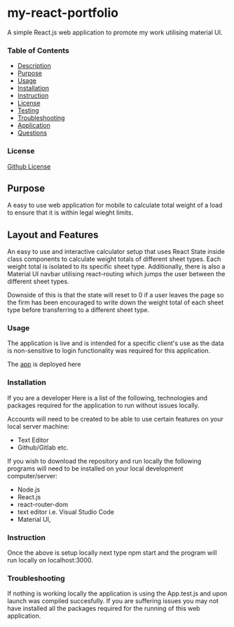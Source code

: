 # my-react-portfolio
A simple React.js web application to promote my work utilising material UI.

### Table of Contents

* [Description](#User_Story)
* [Purpose](#Purpose)
* [Usage](#Usage)
* [Installation](#Installation)
* [Instruction](#Instruction)
* [License](#License)
* [Testing](#Testing)
* [Troubleshooting](#Troubleshooting)
* [Application](#Application)
* [Questions](#Questions)
### License
[Github License](https://img.shields.io/badge/license-MIT-blue.svg)


## Purpose
A easy to use web application for mobile to calculate total weight of a load to ensure that it is within legal wieght limits.  

## Layout and Features
An easy to use and interactive calculator setup that uses React State inside class components to calculate weight totals of different sheet types.  Each weight total is isolated to its specific sheet type. Additionally, there is also a Material UI navbar utilising react-routing which jumps the user between the different sheet types.  

Downside of this is that the state will reset to 0 if a user leaves the page so the firm has been encouraged to write down the weight total of each sheet type before transferring to a different sheet type. 

### Usage
The application is live and is intended for a specific client's use as the data is non-sensitive to login functionality was required for this application.

The [app](https://xenonth.github.io/gyprock-calculator/) is deployed here


### Installation
If you are a developer Here is a list of the following, technologies and packages required for the application to run without issues locally.

Accounts will need to be created to be able to use certain features on your local server machine:
* Text Editor
* Github/Gitlab etc.

If you wish to download the repository and run locally the following programs will need to be installed on your local development computer/server:
* Node.js
* React.js
* react-router-dom
* text editor i.e. Visual Studio Code
* Material UI,

### Instruction
Once the above is setup locally next type npm start and the program will run locally on localhost:3000.

### Troubleshooting
If nothing is working locally the application is using the App.test.js and upon launch was compiled succesfully.  If you are suffering issues you may not have installed all the packages required for the running of this web application.
